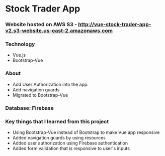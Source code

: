# Stock Trader App

### Website hosted on AWS S3 - http://vue-stock-trader-app-v2.s3-website.us-east-2.amazonaws.com

### Technology
* Vue.js
* Bootstrap-Vue

### About
* Add User Authorization into the app.
* Add navigation guards
* Migrated to Bootstrap-Vue 

### Database: Firebase

### Key things that I learned from this project
* Using Bootstrap-Vue instead of Bootstrap to make Vue app responsive
* Added navigation guards by using resources
* Added user authorization using Firebase authentication
* Added form validation that is responsive to user's inputs